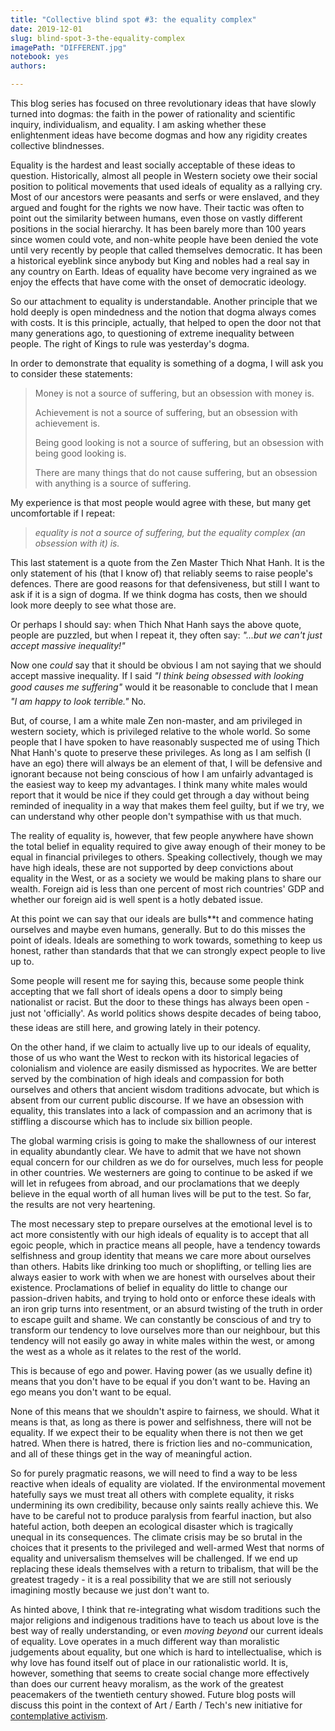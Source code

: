 ```yaml
---
title: "Collective blind spot #3: the equality complex"
date: 2019-12-01
slug: blind-spot-3-the-equality-complex
imagePath: "DIFFERENT.jpg"
notebook: yes
authors: 

---
```



This blog series has focused on three revolutionary ideas that have slowly turned into dogmas: the faith in the power of rationality and scientific inquiry, individualism, and equality. I am asking whether these enlightenment ideas have become dogmas and how any rigidity creates collective blindnesses.

Equality is the hardest and least socially acceptable of these ideas to question. Historically, almost all people in Western society owe their social position to political movements that used ideals of equality as a rallying cry. Most of our ancestors were peasants and serfs or were enslaved, and they argued and fought for the rights we now have. Their tactic was often to point out the similarity between humans, even those on vastly different positions in the social hierarchy. It has been barely more than 100 years since women could vote, and non-white people have been denied the vote until very recently by people that called themselves democratic. It has been a historical eyeblink since anybody but King and nobles had a real say in any country on Earth. Ideas of equality have become very ingrained as we enjoy the effects that have come with the onset of democratic ideology.

So our attachment to equality is understandable. Another principle that we hold deeply is open mindedness and the notion that dogma always comes with costs. It is this principle, actually, that helped to open the door not that many generations ago, to questioning of extreme inequality between people. The right of Kings to rule was yesterday's dogma.

In order to demonstrate that equality is something of a dogma, I will ask you to consider these statements:

> Money is not a source of suffering, but an obsession with money is.
>
> Achievement is not a source of suffering, but an obsession with achievement is.
>
> Being good looking is not a source of suffering, but an obsession with being good looking is.
>
> There are many things that do not cause suffering, but an obsession with anything is a source of suffering.

My experience is that most people would agree with these, but many get uncomfortable if I repeat:

> _equality is not a source of suffering, but the equality complex (an obsession with it) is._

This last statement is a quote from the Zen Master Thich Nhat Hanh. It is the only statement of his (that I know of) that reliably seems to raise people's defences. There are good reasons for that defensiveness, but still I want to ask if it is a sign of dogma. If we think dogma has costs, then we should look more deeply to see what those are.

Or perhaps I should say: when Thich Nhat Hanh says the above quote, people are puzzled, but when I repeat it, they often say: _"...but we can't just accept massive inequality!"_

Now one _could_ say that it should be obvious I am not saying that we should accept massive inequality. If I said _"I think being obsessed with looking good causes me suffering"_ would it be reasonable to conclude that I mean _"I am happy to look terrible."_ No.

But, of course, I am a white male Zen non-master, and am privileged in western society, which is privileged relative to the whole world. So some people that I have spoken to have reasonably suspected me of using Thich Nhat Hanh's quote to preserve these privileges. As long as I am selfish (I have an ego) there will always be an element of that, I will be defensive and ignorant because not being conscious of how I am unfairly advantaged is the easiest way to keep my advantages. I think many white males would report that it would be nice if they could get through a day without being reminded of inequality in a way that makes them feel guilty, but if we try, we can understand why other people don't sympathise with us that much.

The reality of equality is, however, that few people anywhere have shown the total belief in equality required to give away enough of their money to be equal in financial privileges to others. Speaking collectively, though we may have high ideals, these are not supported by deep convictions about equality in the West, or as a society we would be making plans to share our wealth. Foreign aid is less than one percent of most rich countries' GDP and whether our foreign aid is well spent is a hotly debated issue.

At this point we can say that our ideals are bulls**t and commence hating ourselves and maybe even humans, generally. But to do this misses the point of ideals. Ideals are something to work towards, something to keep us honest, rather than standards that that we can strongly expect people to live up to.

Some people will resent me for saying this, because some people think accepting that we fall short of ideals opens a door to simply being nationalist or racist. But the door to these things has always been open - just not 'officially'. As world politics shows despite decades of being taboo, these ideas are still here, and growing lately in their potency.

On the other hand, if we claim to actually live up to our ideals of equality, those of us who want the West to reckon with its historical legacies of colonialism and violence are easily dismissed as hypocrites. We are better served by the combination of high ideals and compassion for both ourselves and others that ancient wisdom traditions advocate, but which is absent from our current public discourse. If we have an obsession with equality, this translates into a lack of compassion and an acrimony that is stiffling a discourse which has to include six billion people.

The global warming crisis is going to make the shallowness of our interest in equality abundantly clear. We have to admit that we have not shown equal concern for our children as we do for ourselves, much less for people in other countries. We westerners are going to continue to be asked if we will let in refugees from abroad, and our proclamations that we deeply believe in the equal worth of all human lives will be put to the test. So far, the results are not very heartening.

The most necessary step to prepare ourselves at the emotional level is to act more consistently with our high ideals of equality is to accept that all egoic people, which in practice means all people, have a tendency towards selfishness and group identity that means we care more about ourselves than others. Habits like drinking too much or shoplifting, or telling lies are always easier to work with when we are honest with ourselves about their existence. Proclamations of belief in equality do little to change our passion-driven habits, and trying to hold onto or enforce these ideals with an iron grip turns into resentment, or an absurd twisting of the truth in order to escape guilt and shame. We can constantly be conscious of and try to transform our tendency to love ourselves more than our neighbour, but this tendency will not easily go away in white males within the west, or among the west as a whole as it relates to the rest of the world.

This is because of ego and power. Having power (as we usually define it) means that you don't have to be equal if you don't want to be. Having an ego means you don't want to be equal.

None of this means that we shouldn't aspire to fairness, we should. What it means is that, as long as there is power and selfishness, there will not be equality. If we expect their to be equality when there is not then we get hatred. When there is hatred, there is friction lies and no-communication, and all of these things get in the way of meaningful action.

So for purely pragmatic reasons, we will need to find a way to be less reactive when ideals of equality are violated. If the environmental movement hatefully says we must treat all others with complete equality, it risks undermining its own credibility, because only saints really achieve this. We have to be careful not to produce paralysis from fearful inaction, but also hateful action, both deepen an ecological disaster which is tragically unequal in its consequences. The climate crisis may be so brutal in the choices that it presents to the privileged and well-armed West that norms of equality and universalism themselves will be challenged. If we end up replacing these ideals themselves with a return to tribalism, that will be the greatest tragedy - it is a real possibility that we are still not seriously imagining mostly because we just don't want to.

As hinted above, I think that re-integrating what wisdom traditions such the major religions and indigenous traditions have to teach us about love is the best way of really understanding, or even _moving beyond_ our current ideals of equality. Love operates in a much different way than moralistic judgements about equality, but one which is hard to intellectualise, which is why love has found itself out of place in our rationalistic world. It is, however, something that seems to create social change more effectively than does our current heavy moralism, as the work of the greatest peacemakers of the twentieth century showed. Future blog posts will discuss this point in the context of Art / Earth / Tech's new initiative for [contemplative activism](http://artearthtech.com/2019/11/11/the-contemplative-activism-gathering/).
